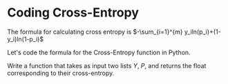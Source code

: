 # Coding Cross-Entropy

The formula for calculating cross entropy is
$-\sum_{i=1}^{m} y_iln(p_i)+(1-y_i)ln(1-p_i)$

Let's code the formula for the Cross-Entropy function in Python.

Write a function that takes as input two lists $Y$, $P$, and returns the float corresponding to their cross-entropy.